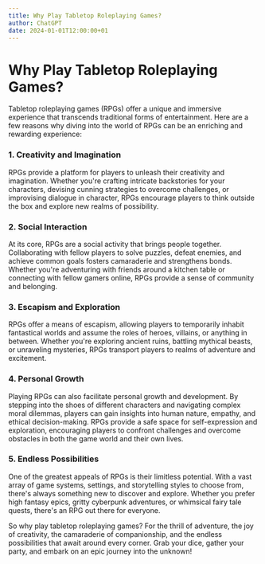 ```yaml
---
title: Why Play Tabletop Roleplaying Games?
author: ChatGPT
date: 2024-01-01T12:00:00+01
---
```


# Why Play Tabletop Roleplaying Games?

Tabletop roleplaying games (RPGs) offer a unique and immersive experience that transcends traditional forms of entertainment. Here are a few reasons why diving into the world of RPGs can be an enriching and rewarding experience:
### 1. Creativity and Imagination
RPGs provide a platform for players to unleash their creativity and imagination. Whether you're crafting intricate backstories for your characters, devising cunning strategies to overcome challenges, or improvising dialogue in character, RPGs encourage players to think outside the box and explore new realms of possibility.

### 2. Social Interaction
At its core, RPGs are a social activity that brings people together. Collaborating with fellow players to solve puzzles, defeat enemies, and achieve common goals fosters camaraderie and strengthens bonds. Whether you're adventuring with friends around a kitchen table or connecting with fellow gamers online, RPGs provide a sense of community and belonging.

### 3. Escapism and Exploration
RPGs offer a means of escapism, allowing players to temporarily inhabit fantastical worlds and assume the roles of heroes, villains, or anything in between. Whether you're exploring ancient ruins, battling mythical beasts, or unraveling mysteries, RPGs transport players to realms of adventure and excitement.

### 4. Personal Growth
Playing RPGs can also facilitate personal growth and development. By stepping into the shoes of different characters and navigating complex moral dilemmas, players can gain insights into human nature, empathy, and ethical decision-making. RPGs provide a safe space for self-expression and exploration, encouraging players to confront challenges and overcome obstacles in both the game world and their own lives.

### 5. Endless Possibilities
One of the greatest appeals of RPGs is their limitless potential. With a vast array of game systems, settings, and storytelling styles to choose from, there's always something new to discover and explore. Whether you prefer high fantasy epics, gritty cyberpunk adventures, or whimsical fairy tale quests, there's an RPG out there for everyone.

So why play tabletop roleplaying games? For the thrill of adventure, the joy of creativity, the camaraderie of companionship, and the endless possibilities that await around every corner. Grab your dice, gather your party, and embark on an epic journey into the unknown!


<div data-pages></div>